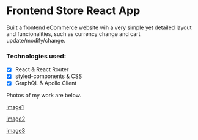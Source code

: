# Frontend Store React App

Built a frontend eCommerce website wih a very simple yet detailed layout and funcionalities, such as currency change and cart update/modify/change. 

### Technologies used:

- [x] React & React Router
- [x] styled-components & CSS
- [x] GraphQL & Apollo Client

Photos of my work are below.

[image1](./src/Media/pic1.png)

[image2](./src/Media/pic2.png)

[image3](./src/Media/pic3.png)

